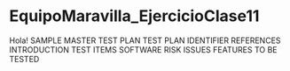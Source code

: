 # EquipoMaravilla_EjercicioClase11
Hola! 
SAMPLE MASTER TEST PLAN 
TEST PLAN IDENTIFIER
REFERENCES 
INTRODUCTION 
TEST ITEMS
SOFTWARE RISK ISSUES 
FEATURES TO BE TESTED 

